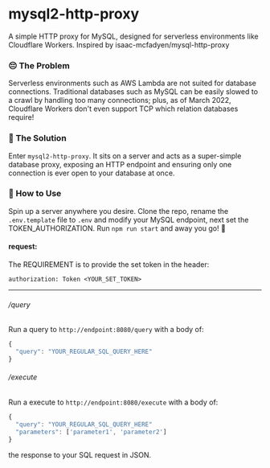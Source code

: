 # mysql2-http-proxy
A simple HTTP proxy for MySQL, designed for serverless environments like Cloudflare Workers. Inspired by isaac-mcfadyen/mysql-http-proxy 

### 😔 The Problem
Serverless environments such as AWS Lambda are not suited for database connections. Traditional databases such as MySQL can be easily slowed to a crawl by handling too many connections; plus, as of March 2022, Cloudflare Workers don't even support TCP which relation databases require!

### 🎉 The Solution
Enter `mysql2-http-proxy`. It sits on a server and acts as a super-simple database proxy, exposing an HTTP endpoint and ensuring only one connection is ever open to your database at once.

### 🤔 How to Use
Spin up a server anywhere you desire. Clone the repo, rename the `.env.template` file to `.env` and modify your MySQL endpoint, next set the TOKEN_AUTHORIZATION. Run `npm run start` and away you go! 🚀


#### request:
The REQUIREMENT is to provide the set token in the header:
```
authorization: Token <YOUR_SET_TOKEN>
```
------------
###### /query

Run a query to `http://endpoint:8080/query` with a body of:
```javascript
{
  "query": "YOUR_REGULAR_SQL_QUERY_HERE"
}
```
###### /execute

Run a execute to `http://endpoint:8080/execute` with a body of:
```javascript
{
  "query": "YOUR_REGULAR_SQL_QUERY_HERE"
  "parameters": ['parameter1', 'parameter2']
}
```

the response to your SQL request in JSON.
